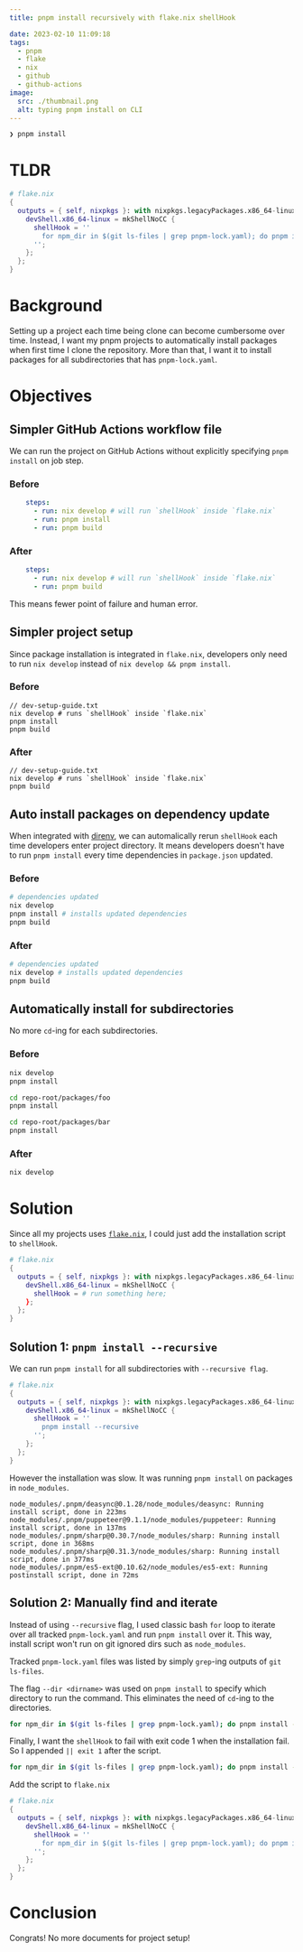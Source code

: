 ```yaml
---
title: pnpm install recursively with flake.nix shellHook

date: 2023-02-10 11:09:18
tags: 
  - pnpm
  - flake
  - nix
  - github
  - github-actions
image:
  src: ./thumbnail.png
  alt: typing pnpm install on CLI
---
```


```
❯ pnpm install
```

# TLDR
```nix
# flake.nix
{
  outputs = { self, nixpkgs }: with nixpkgs.legacyPackages.x86_64-linux; {
    devShell.x86_64-linux = mkShellNoCC {
      shellHook = ''
        for npm_dir in $(git ls-files | grep pnpm-lock.yaml); do pnpm install --dir $(dirname "$npm_dir"); done || exit 1
      '';
    };
  };
}
```

# Background

Setting up a project each time being clone can become cumbersome over time.
Instead, I want my pnpm projects to automatically install packages when first time I clone the repository.
More than that, I want it to install packages for all subdirectories that has `pnpm-lock.yaml`.

# Objectives

## Simpler GitHub Actions workflow file
We can run the project on GitHub Actions without explicitly specifying `pnpm install` on job step.

### Before
```yaml
    steps:
      - run: nix develop # will run `shellHook` inside `flake.nix`
      - run: pnpm install
      - run: pnpm build
```

### After
```yaml
    steps:
      - run: nix develop # will run `shellHook` inside `flake.nix`
      - run: pnpm build
```

This means fewer point of failure and human error.


## Simpler project setup
Since package installation is integrated in `flake.nix`, developers only need to run `nix develop` 
instead of `nix develop && pnpm install`.

### Before
```
// dev-setup-guide.txt
nix develop # runs `shellHook` inside `flake.nix`
pnpm install
pnpm build
```

### After
```
// dev-setup-guide.txt
nix develop # runs `shellHook` inside `flake.nix`
pnpm build
```

## Auto install packages on dependency update
When integrated with [direnv](https://direnv.net/),
we can automalically rerun `shellHook` each time developers enter project directory.
It means developers doesn't have to run `pnpm install` every time dependencies in `package.json` updated.

### Before
```sh
# dependencies updated
nix develop
pnpm install # installs updated dependencies
pnpm build
```

### After
```sh
# dependencies updated
nix develop # installs updated dependencies
pnpm build
```

## Automatically install for subdirectories

No more `cd`-ing for each subdirectories.

### Before
```bash
nix develop
pnpm install

cd repo-root/packages/foo
pnpm install

cd repo-root/packages/bar
pnpm install
```

### After
```bash
nix develop
```

# Solution

Since all my projects uses [`flake.nix`](https://nixos.wiki/wiki/Flakes), 
I could just add the installation script to `shellHook`. 

```nix
# flake.nix
{
  outputs = { self, nixpkgs }: with nixpkgs.legacyPackages.x86_64-linux; {
    devShell.x86_64-linux = mkShellNoCC {
      shellHook = # run something here;
    };
  };
}
```

## Solution 1: `pnpm install --recursive`

We can run `pnpm install` for all subdirectories with `--recursive flag`.

```nix
# flake.nix
{
  outputs = { self, nixpkgs }: with nixpkgs.legacyPackages.x86_64-linux; {
    devShell.x86_64-linux = mkShellNoCC {
      shellHook = ''
        pnpm install --recursive
      '';
    };
  };
}
```

However the installation was slow. 
It was running `pnpm install` on packages in `node_modules`.

```
node_modules/.pnpm/deasync@0.1.28/node_modules/deasync: Running install script, done in 223ms
node_modules/.pnpm/puppeteer@9.1.1/node_modules/puppeteer: Running install script, done in 137ms
node_modules/.pnpm/sharp@0.30.7/node_modules/sharp: Running install script, done in 368ms
node_modules/.pnpm/sharp@0.31.3/node_modules/sharp: Running install script, done in 377ms
node_modules/.pnpm/es5-ext@0.10.62/node_modules/es5-ext: Running postinstall script, done in 72ms
```

## Solution 2: Manually find and iterate

Instead of using `--recursive` flag, I used classic bash `for` loop to iterate over all tracked `pnpm-lock.yaml`
and run `pnpm install` over it. This way, install script won't run on git ignored dirs such as `node_modules`.

Tracked `pnpm-lock.yaml` files was listed by simply `grep`-ing outputs of `git ls-files`.

The flag `--dir <dirname>` was used on `pnpm install` to specify which directory to run the command.
This eliminates the need of `cd`-ing to the directories.

```bash
for npm_dir in $(git ls-files | grep pnpm-lock.yaml); do pnpm install --dir $(dirname "$npm_dir"); done
```

Finally, I want the `shellHook` to fail with exit code 1 when the installation fail. 
So I appended `|| exit 1` after the script.

```bash
for npm_dir in $(git ls-files | grep pnpm-lock.yaml); do pnpm install --dir $(dirname "$npm_dir"); done || exit 1
```

Add the script to `flake.nix`

```nix
# flake.nix
{
  outputs = { self, nixpkgs }: with nixpkgs.legacyPackages.x86_64-linux; {
    devShell.x86_64-linux = mkShellNoCC {
      shellHook = ''
        for npm_dir in $(git ls-files | grep pnpm-lock.yaml); do pnpm install --dir $(dirname "$npm_dir"); done || exit 1
      '';
    };
  };
}
```

# Conclusion

Congrats! No more documents for project setup!
